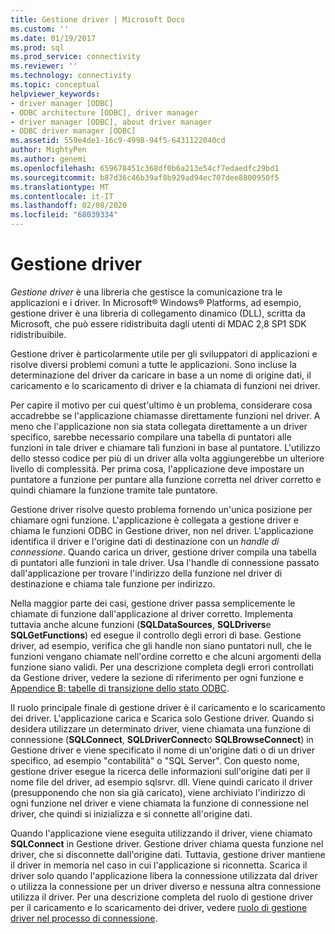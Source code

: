 ```yaml
---
title: Gestione driver | Microsoft Docs
ms.custom: ''
ms.date: 01/19/2017
ms.prod: sql
ms.prod_service: connectivity
ms.reviewer: ''
ms.technology: connectivity
ms.topic: conceptual
helpviewer_keywords:
- driver manager [ODBC]
- ODBC architecture [ODBC], driver manager
- driver manager [ODBC], about driver manager
- ODBC driver manager [ODBC]
ms.assetid: 559e4de1-16c9-4998-94f5-6431122040cd
author: MightyPen
ms.author: genemi
ms.openlocfilehash: 659678451c368df0b6a213e54cf7edaedfc29bd1
ms.sourcegitcommit: b87d36c46b39af8b929ad94ec707dee8800950f5
ms.translationtype: MT
ms.contentlocale: it-IT
ms.lasthandoff: 02/08/2020
ms.locfileid: "68039334"
---
```

# <a name="the-driver-manager"></a>Gestione driver
*Gestione driver* è una libreria che gestisce la comunicazione tra le applicazioni e i driver. In Microsoft® Windows® Platforms, ad esempio, gestione driver è una libreria di collegamento dinamico (DLL), scritta da Microsoft, che può essere ridistribuita dagli utenti di MDAC 2,8 SP1 SDK ridistribuibile.  
  
 Gestione driver è particolarmente utile per gli sviluppatori di applicazioni e risolve diversi problemi comuni a tutte le applicazioni. Sono incluse la determinazione del driver da caricare in base a un nome di origine dati, il caricamento e lo scaricamento di driver e la chiamata di funzioni nei driver.  
  
 Per capire il motivo per cui quest'ultimo è un problema, considerare cosa accadrebbe se l'applicazione chiamasse direttamente funzioni nel driver. A meno che l'applicazione non sia stata collegata direttamente a un driver specifico, sarebbe necessario compilare una tabella di puntatori alle funzioni in tale driver e chiamare tali funzioni in base al puntatore. L'utilizzo dello stesso codice per più di un driver alla volta aggiungerebbe un ulteriore livello di complessità. Per prima cosa, l'applicazione deve impostare un puntatore a funzione per puntare alla funzione corretta nel driver corretto e quindi chiamare la funzione tramite tale puntatore.  
  
 Gestione driver risolve questo problema fornendo un'unica posizione per chiamare ogni funzione. L'applicazione è collegata a gestione driver e chiama le funzioni ODBC in Gestione driver, non nel driver. L'applicazione identifica il driver e l'origine dati di destinazione con un *handle di connessione*. Quando carica un driver, gestione driver compila una tabella di puntatori alle funzioni in tale driver. Usa l'handle di connessione passato dall'applicazione per trovare l'indirizzo della funzione nel driver di destinazione e chiama tale funzione per indirizzo.  
  
 Nella maggior parte dei casi, gestione driver passa semplicemente le chiamate di funzione dall'applicazione al driver corretto. Implementa tuttavia anche alcune funzioni (**SQLDataSources**, **SQLDrivers**e **SQLGetFunctions**) ed esegue il controllo degli errori di base. Gestione driver, ad esempio, verifica che gli handle non siano puntatori null, che le funzioni vengano chiamate nell'ordine corretto e che alcuni argomenti della funzione siano validi. Per una descrizione completa degli errori controllati da Gestione driver, vedere la sezione di riferimento per ogni funzione e [Appendice B: tabelle di transizione dello stato ODBC](../../odbc/reference/appendixes/appendix-b-odbc-state-transition-tables.md).  
  
 Il ruolo principale finale di gestione driver è il caricamento e lo scaricamento dei driver. L'applicazione carica e Scarica solo Gestione driver. Quando si desidera utilizzare un determinato driver, viene chiamata una funzione di connessione (**SQLConnect**, **SQLDriverConnect**o **SQLBrowseConnect**) in Gestione driver e viene specificato il nome di un'origine dati o di un driver specifico, ad esempio "contabilità" o "SQL Server". Con questo nome, gestione driver esegue la ricerca delle informazioni sull'origine dati per il nome file del driver, ad esempio sqlsrvr. dll. Viene quindi caricato il driver (presupponendo che non sia già caricato), viene archiviato l'indirizzo di ogni funzione nel driver e viene chiamata la funzione di connessione nel driver, che quindi si inizializza e si connette all'origine dati.  
  
 Quando l'applicazione viene eseguita utilizzando il driver, viene chiamato **SQLConnect** in Gestione driver. Gestione driver chiama questa funzione nel driver, che si disconnette dall'origine dati. Tuttavia, gestione driver mantiene il driver in memoria nel caso in cui l'applicazione si riconnetta. Scarica il driver solo quando l'applicazione libera la connessione utilizzata dal driver o utilizza la connessione per un driver diverso e nessuna altra connessione utilizza il driver. Per una descrizione completa del ruolo di gestione driver per il caricamento e lo scaricamento dei driver, vedere [ruolo di gestione driver nel processo di connessione](../../odbc/reference/develop-app/driver-manager-s-role-in-the-connection-process.md).
